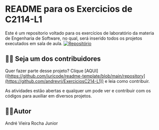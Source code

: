 # README para os Exercicios de C2114-L1

Este é um repositorio voltado para os exercícios de laboratório da materia de Engenharia de Software, no qual, será inserido todos os projetos executados em sala de aula.
[![Repositório](https://img.shields.io/badge/repositório%20-%23323330.svg?&style=for-the-badge&logo=repositório&logoColor=black&color=8000FF)]([https://github.com/iuricode/readme-template/blob/main/repository](https://github.com/andrevrj/ExerciciosC214-L1))

## 🧑‍💻 Seja um dos contribuidores

Quer fazer parte desse projeto? Clique [AQUI]((https://github.com/iuricode/readme-template/blob/main/repository](https://github.com/andrevrj/ExerciciosC214-L1)) e leia como contribuir.<br>

As atividades estão abertas e qualquer um pode ver e contribuir com os códigos para auxiliar em diversos projetos.


## 👨‍💻Autor

 André Vieira Rocha Junior


